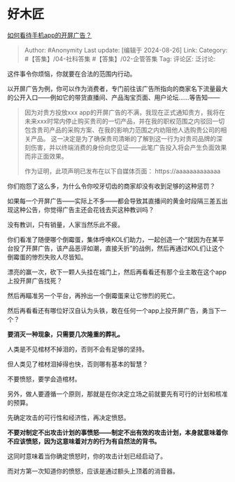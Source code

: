 # 好木匠
[如何看待手机app的开屏广告？](https://www.zhihu.com/question/350585580/answer/3606082271)

> Author: #Anonymity
> Last update: [编辑于 2024-08-26]
> Link:
> Category: #【答集】/04-社科答集 #【答集】/02-企管答集 
> Tag: 
> 评论区:
> 泛讨论:

这件事令你烦恼，你就要在合法的范围内行动。

以开屏广告为例，你可以作为消费者，专门前往该广告所指向的商家名下流量最大的公开入口——例如它的带货直播间、产品淘宝页面、用户论坛……等告知——

> 因为对贵方投放xxx app的开屏广告的不满，我现在正式通知贵方，我将在未来xxx时常内停止购买贵司的一切产品，并在我的职权范围之内驳回一切包含贵司产品的采购方案、在我的影响力范围之内劝阻他人选购贵公司的相关产品。
> 这一决定是为了确保贵司清晰的了解到这一行为对贵司品牌的深刻伤害，并以终端消费的身份向您见证——此笔广告投入将会产生负面效果而非正面效果。
>
> 作为证明，此项声明已发布在以下自媒体页面：
> https://aaaaaaaaaaaaa

你们抱怨了这么多，为什么令你咬牙切齿的商家却没有收到足够的这种惩罚？

如果每一个开屏广告——实际上不多——都会导致其直播间的黄金时段隔三差五出现这种公告，你觉得广告主还会花钱去买这种教训吗？

没有教训，只有销量，人家当然乐此不疲。

你们看准了随便哪个倒霉蛋，集体呼唤KOL们助力，一起创造一个“就因为在某平台投了开屏广告，该产品恶评如潮，直接夭折”的战例，然后再通过KOL们让这个倒霉蛋的惨烈失败人尽皆知。

漂亮的赢一次，砍下一颗人头挂在城门上，然后再看看还有那个业主敢在这个app上投开屏广告找死？

然后再瞄准另一个平台，再拎出一个倒霉蛋来让它惨烈的死亡。

然后再看看还有哪位好汉自认为头铁，敢在任何一个app上投开屏广告，勇当下一个？

**要消灭一种现象，只需要几次隆重的葬礼。**

人类是不见棺材不掉泪的，否则不会有足够的坚持。

但人类见了棺材泪掉得也快，否则哪有基本的智慧？

不要愤怒，要学会造棺材。

另外，做人要遵循一个原则，那就是在你决定立场之前就要先有可行的计划和核准的预算。

先确定攻击的可行性和经济性，再决定愤怒。

**不要对制定不出攻击计划的事愤怒——制定不出有效的攻击计划，本身就意味着你不应该愤怒，因为这意味着对方的行为有自然法的背书。**

这同时意味着当你确定愤怒时，你的攻击计划已经启动了。

而对方第一次知道你的愤怒，应该是通过额头上顶着的消音器。